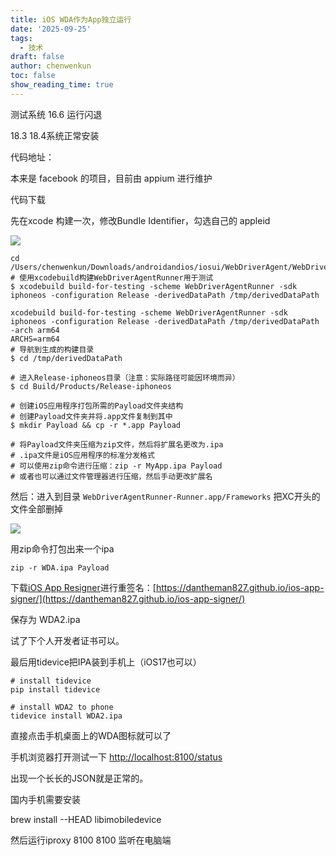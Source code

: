 ```yaml
---
title: iOS WDA作为App独立运行
date: '2025-09-25'
tags:
  - 技术
draft: false
author: chenwenkun
toc: false
show_reading_time: true
---
```

测试系统 16.6 运行闪退

18.3 18.4系统正常安装

代码地址：

本来是 facebook 的项目，目前由 appium 进行维护

代码下载

先在xcode 构建一次，修改Bundle Identifier，勾选自己的 appleid

![](https://prod-files-secure.s3.us-west-2.amazonaws.com/c205fb54-92b2-4987-8be3-972b67d27acc/cb756a73-27bc-4b0d-951a-858df3344b59/image.png?X-Amz-Algorithm=AWS4-HMAC-SHA256&X-Amz-Content-Sha256=UNSIGNED-PAYLOAD&X-Amz-Credential=ASIAZI2LB466X3UMDYSF%2F20251026%2Fus-west-2%2Fs3%2Faws4_request&X-Amz-Date=20251026T121917Z&X-Amz-Expires=3600&X-Amz-Security-Token=IQoJb3JpZ2luX2VjEND%2F%2F%2F%2F%2F%2F%2F%2F%2F%2FwEaCXVzLXdlc3QtMiJHMEUCIGrj5mtOiUssOZEzCcArMoonKuz%2F2EbJNIuW9WaFv%2FQVAiEA4NKgY3WvKd9Ic8suRQo0IHquHIhzzmSX8sFpxb6oi7IqiAQIif%2F%2F%2F%2F%2F%2F%2F%2F%2F%2FARAAGgw2Mzc0MjMxODM4MDUiDBtKqB3xS9WM0fs9LSrcA9Bg7yF3PzFNuCEFlQzyLcxBB4O2Gu3dAFAnFloSQywwqWt49MYlpBdep6L0H7yGrywwiGpIdOkfJvgFEC3FWd95jPX%2Bh4s1YNKpu9PBaqjnR229hNO2z6kqmcmvnyz4WzZEMWYvAgcqU%2Bfkx2XEiVlGJaabIIZil%2BquEldb7zNxnln1luf0ckY0xIXGo7xdluDejewTcgeg59pORCaQH5Hq2IZtBsCdyhqcqUqIq%2FJjZkmlfiJqxrYSkCLN0FqKACoGkeY4l%2FH7b%2FuBZ%2BngaSKA%2FmPzJo2JkREwLdi%2FEdo%2BfEhsS7ZhZkC0cLD6s27fjayxHZcopI6RCIN1HC2O4OIn9MHOioV3BPvoqygl4%2FHyLakctRFCKj3uKfpohi6CWdg%2F0iuHwCpD3RPtEC3rGj%2Bc6xZfHZyCDitu1eiNJfzWdq5PbBnMgj5V0F8MhJS8J4IVhgNCJBaYkg2Okz847ASphdBbJehskMADwfhD9IKrPF3HpJiwbkZVzsmdPbzgU26cC6yVLibtubvXVvE2DBALsghB7C0RLt6cCkuGBahMAhmEjADmWXSdaDm5k0wRSqi5hVRWtE%2Bu9cQTho%2F7ORamgyfWgoV56%2F2D7BQMH2%2BSpGQIYhxcnuCNJNyZMJ%2BY98cGOqUBNYh1pcoQxIvr0RWah7kd%2Bfh4iYucSkciCpOMYPQ1IYhWp4I%2F%2Bq8Ej6Jnlh%2FNfZDlZK4Np3uuww0%2BkqUF3HVqY5raFAfXxoENDQL4o40h3XvCkc7IgtHtgO07KUxFT8t6UKESpdlp0NcNc%2FE5Te9cP%2BGBovS26sO5F34QWK9CsTtBqX5PwBwFnd%2FGy7hYQ7VH9N7CogsdEbna3fzx1k%2BIKbr6Rj4N&X-Amz-Signature=1affbab299e061fe8d958d8e711165b28f46e7ec3f77f37f9d853a7ba4e3392c&X-Amz-SignedHeaders=host&x-amz-checksum-mode=ENABLED&x-id=GetObject)

```shell
cd /Users/chenwenkun/Downloads/androidandios/iosui/WebDriverAgent/WebDriverAgent
# 使用xcodebuild构建WebDriverAgentRunner用于测试
$ xcodebuild build-for-testing -scheme WebDriverAgentRunner -sdk iphoneos -configuration Release -derivedDataPath /tmp/derivedDataPath

xcodebuild build-for-testing -scheme WebDriverAgentRunner -sdk iphoneos -configuration Release -derivedDataPath /tmp/derivedDataPath -arch arm64
ARCHS=arm64
# 导航到生成的构建目录
$ cd /tmp/derivedDataPath

# 进入Release-iphoneos目录（注意：实际路径可能因环境而异）
$ cd Build/Products/Release-iphoneos

# 创建iOS应用程序打包所需的Payload文件夹结构
# 创建Payload文件夹并将.app文件复制到其中
$ mkdir Payload && cp -r *.app Payload

# 将Payload文件夹压缩为zip文件，然后将扩展名更改为.ipa
# .ipa文件是iOS应用程序的标准分发格式
# 可以使用zip命令进行压缩：zip -r MyApp.ipa Payload
# 或者也可以通过文件管理器进行压缩，然后手动更改扩展名
```

然后：进入到目录 `WebDriverAgentRunner-Runner.app/Frameworks` 把XC开头的文件全部删掉

![](https://prod-files-secure.s3.us-west-2.amazonaws.com/c205fb54-92b2-4987-8be3-972b67d27acc/358b8d2b-1bfe-4fb9-beb5-83e1de5f201e/image.png?X-Amz-Algorithm=AWS4-HMAC-SHA256&X-Amz-Content-Sha256=UNSIGNED-PAYLOAD&X-Amz-Credential=ASIAZI2LB466X3UMDYSF%2F20251026%2Fus-west-2%2Fs3%2Faws4_request&X-Amz-Date=20251026T121917Z&X-Amz-Expires=3600&X-Amz-Security-Token=IQoJb3JpZ2luX2VjEND%2F%2F%2F%2F%2F%2F%2F%2F%2F%2FwEaCXVzLXdlc3QtMiJHMEUCIGrj5mtOiUssOZEzCcArMoonKuz%2F2EbJNIuW9WaFv%2FQVAiEA4NKgY3WvKd9Ic8suRQo0IHquHIhzzmSX8sFpxb6oi7IqiAQIif%2F%2F%2F%2F%2F%2F%2F%2F%2F%2FARAAGgw2Mzc0MjMxODM4MDUiDBtKqB3xS9WM0fs9LSrcA9Bg7yF3PzFNuCEFlQzyLcxBB4O2Gu3dAFAnFloSQywwqWt49MYlpBdep6L0H7yGrywwiGpIdOkfJvgFEC3FWd95jPX%2Bh4s1YNKpu9PBaqjnR229hNO2z6kqmcmvnyz4WzZEMWYvAgcqU%2Bfkx2XEiVlGJaabIIZil%2BquEldb7zNxnln1luf0ckY0xIXGo7xdluDejewTcgeg59pORCaQH5Hq2IZtBsCdyhqcqUqIq%2FJjZkmlfiJqxrYSkCLN0FqKACoGkeY4l%2FH7b%2FuBZ%2BngaSKA%2FmPzJo2JkREwLdi%2FEdo%2BfEhsS7ZhZkC0cLD6s27fjayxHZcopI6RCIN1HC2O4OIn9MHOioV3BPvoqygl4%2FHyLakctRFCKj3uKfpohi6CWdg%2F0iuHwCpD3RPtEC3rGj%2Bc6xZfHZyCDitu1eiNJfzWdq5PbBnMgj5V0F8MhJS8J4IVhgNCJBaYkg2Okz847ASphdBbJehskMADwfhD9IKrPF3HpJiwbkZVzsmdPbzgU26cC6yVLibtubvXVvE2DBALsghB7C0RLt6cCkuGBahMAhmEjADmWXSdaDm5k0wRSqi5hVRWtE%2Bu9cQTho%2F7ORamgyfWgoV56%2F2D7BQMH2%2BSpGQIYhxcnuCNJNyZMJ%2BY98cGOqUBNYh1pcoQxIvr0RWah7kd%2Bfh4iYucSkciCpOMYPQ1IYhWp4I%2F%2Bq8Ej6Jnlh%2FNfZDlZK4Np3uuww0%2BkqUF3HVqY5raFAfXxoENDQL4o40h3XvCkc7IgtHtgO07KUxFT8t6UKESpdlp0NcNc%2FE5Te9cP%2BGBovS26sO5F34QWK9CsTtBqX5PwBwFnd%2FGy7hYQ7VH9N7CogsdEbna3fzx1k%2BIKbr6Rj4N&X-Amz-Signature=f30ef02604a9546b9d2bfebaf58cd3afcaddafe098a428b473d6968415939fde&X-Amz-SignedHeaders=host&x-amz-checksum-mode=ENABLED&x-id=GetObject)

用zip命令打包出来一个ipa

```shell
zip -r WDA.ipa Payload
```

下载[iOS App Resigner](https://zhida.zhihu.com/search?content_id=237756070&content_type=Article&match_order=1&q=iOS%20App%20Resigner&zd_token=eyJhbGciOiJIUzI1NiIsInR5cCI6IkpXVCJ9.eyJpc3MiOiJ6aGlkYV9zZXJ2ZXIiLCJleHAiOjE3NDQzNTQ0ODAsInEiOiJpT1MgQXBwIFJlc2lnbmVyIiwiemhpZGFfc291cmNlIjoiZW50aXR5IiwiY29udGVudF9pZCI6MjM3NzU2MDcwLCJjb250ZW50X3R5cGUiOiJBcnRpY2xlIiwibWF0Y2hfb3JkZXIiOjEsInpkX3Rva2VuIjpudWxsfQ.XGwOKX0ujlvhojSuRT3SlA0sDFnQK-FxDJr60CX6YqU&zhida_source=entity)进行重签名：[https://dantheman827.github.io/ios-app-signer/](https://dantheman827.github.io/ios-app-signer/)

保存为 WDA2.ipa

试了下个人开发者证书可以。

最后用tidevice把IPA装到手机上（iOS17也可以）

```shell
# install tidevice
pip install tidevice

# install WDA2 to phone
tidevice install WDA2.ipa
```

直接点击手机桌面上的WDA图标就可以了

手机浏览器打开测试一下 [http://localhost:8100/status](http://localhost:8100/status)

出现一个长长的JSON就是正常的。

国内手机需要安装

brew install --HEAD libimobiledevice

然后运行iproxy 8100 8100 监听在电脑端
